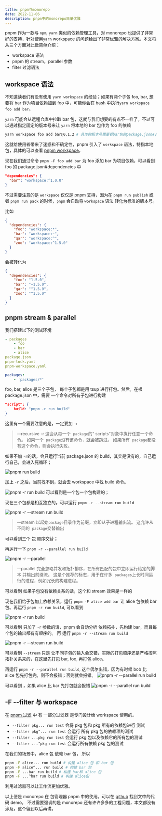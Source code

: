 ```yaml
---
title: pnpm与monorepo
date: 2022-11-06
description: pnpm中的monorepo简单优雅
---
```


pnpm 作为一款与 `npm`, `yarn` 类似的依赖管理工具，对 monorepo 也提供了非常好的支持，针对使用`yarn` workspace 的问题给出了非常优雅的解决方案。本文将从三个方面对此做简单介绍：

- workspace 语法
- pnpm 的 stream，parallel 参数
- filter 过滤语法

## workspace 语法

不知道读者们有没有使用 `yarn workspace` 的经验；如果有两个子包 foo, bar, 想要将 bar 作为项目依赖加到 foo 中，可能你会在 bash 中执行`yarn workspace foo add bar`。

`yarn` 可能会从远程仓库中拉取 bar 包，这就与我们想要的有点不一样了。不过可以通过指定固定的版本号来让 `yarn` 将本地的 bar 包作为 foo 的依赖

```bash
yarn workspace foo add bar@0.1.2 # 具体的版本号需要看bar包的package.json#version
```

这就给使用者带来了迷惑和不确定性，pnpm 引入了 `workspace` 语法，特指本地包，具体的可以查看 [pnpm workspace](https://pnpm.io/zh/workspaces)。

现在我们通过命令 `pnpm -F foo add bar` 为 foo 添加 bar 为项目依赖，可以看到 foo 的 package.json#dependencies 中

```json
"dependencies": {
  "bar": "workspace:^1.0.0"
}
```

不过需要注意的是 `workspace` 仅仅是 pnpm 支持，因为在 `pnpm run publish` 或者 `pnpm run pack` 的时候，`pnpm` 会自动将 `workspace` 语法 转化为标准的版本号。

比如

```json
{
  "dependencies": {
    "foo": "workspace:*",
    "bar": "workspace:~",
    "qar": "workspace:^",
    "zoo": "workspace:^1.5.0"
  }
}
```

会被转化为

```json
{
  "dependencies": {
    "foo": "1.5.0",
    "bar": "~1.5.0",
    "qar": "^1.5.0",
    "zoo": "^1.5.0"
  }
}
```

## pnpm stream & parallel

我们搭建以下的测试环境

```yaml
- packages
	- foo
	- bar
	- alice
package.json
pnpm-lock.yaml
pnpm-workspace.yaml
```

```yaml
packages:
	- 'packages/*'
```

foo, bar, alice 是三个子包， 每个子包都是用 tsup 进行打包。然后，在根 package.json 中，需要 一个命令对所有子包进行构建

```json
"script": {
	build: "pnpm -r run build"
}
```

这里有一个需要注意的是，一定要加 `-r`

> --recursive -r
> 这会从每一个  `package`的“ scripts”对象中执行任意一个命令。 如果一个  `package`没有该命令，就会被跳过。 如果所有  `package`都没有这个命令，则会执行失败。

如果不加 `-r`的话，会只运行当前 package.json 的 build，其实是没有的，自己运行自己，会进入死循环；

![pnpm run build](/no-r.png)

加上 `-r` 之后，当前找不到，就会去 workspace 中找 build 命令。

![pnpm -r run build](r.png)
可以看到是一个包一个包构建的；

现在三个包都是相互独立的，可以运行 `pnpm -r --stream run build`

![pnpm -r --stream run build](stream.png)

> --stream
> 以起始`package`目录作为前缀，立即从子进程输出流。 这允许从不同的  `package`交替输出

可以看到三个 包 顺序交替；

再运行一下 `pnpm -r --parallel run build`

![pnpm -r --parallel](parallel.png)

> --parallel
> 完全忽略并发和拓扑排序，在所有匹配的包中立即运行给定的脚本 并输出前缀流。 这是个推荐的标志，用于在许多  `packages`上长时间运行的进程，例如冗长的构建进程。

可以看到 如果子包没有依赖关系的话，这个和 stream 效果是一样的

现在我们给子包加上依赖关系，运行 `pnpm -F alice add bar` 让 alice 包依赖 bar 包。再运行 `pnpm -r run build`, 可以看到

![pnpm -r run build](dep-r.png)

可以看到 只加了 `-r` 参数的话，pnpm 会自动分析 依赖拓扑，先构建 bar，而且每个包的输出都有有顺序的。
再 运行 `pnpm -r --stream run build`

![pnpm -r --stream run build](dep-stream.png)

可以看到 `--stream` 只是 让不同子包的输入会交错，实际的打包顺序还是严格按照拓扑关系来的，在这里先打包 bar, foo, 再打包 alice。

再运行 `pnpm -r --parallel run build`, 这个偶尔出错，因为有时候 bob 比 alice 包先打包完，则不会报错；否则就会报错。
![pnpm -r --parallel run build](dep-parallel-success.png)

可以看到 ，如果 alice 比 bar 先打包就会报错
![pnpm -r --parallel run build](dep-parallel-error.png)

## -F --filter 与 workspace

在 [pnpm 过滤](https://pnpm.io/zh/filtering) 中 有 一部分过滤器 是专门设计给 workspace 使用的。

- `--filter pkg... run test` 会将 pkg 包和 pkg 所有的依赖包进行 测试
- `--filter pkg^... run test` 会运行 所有 pkg 包的依赖项的测试
- `--filter ...pkg run test` 会运行 pkg 包以及依赖它的所有包的测试
- `--filter ...^pkg run test` 会运行所有依赖 pkg 包的测试

在我们的场景中，alice 包 依赖 bar 包， 所以

```bash
pnpm -F alice... run build # 构建 alice 包 和 bar 包
pnpm -F alice^... run build # 构建 bar 包
pnpm -F ...bar run build # 构建 bar和 alice 包
pnpm -F ...^bar run build # 构建 alice包
```

利用过滤器可以让工作流更加优雅。

以上便是 monorepo 在 包管理器 pnpm 中的使用。可以在 [github](https://github.com/colgin/pnpm-monorepo-demo) 找到文中的代码 demo。 不过需要强调的是 monorepo 还有许许多多的工程问题，本文都没有涉及，这个留到以后再讲。
